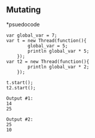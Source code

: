 ##  Mutating

*psuedocode
```
var global_var = 7;
var t = new Thread(function(){
        global_var = 5;
        println global_var * 5;
    });
var t2 = new Thread(function(){
        println global_var * 2;
    });

t.start();
t2.start();
```
```
Output #1:
14
25
```
```
Output #2:
25
10
```
